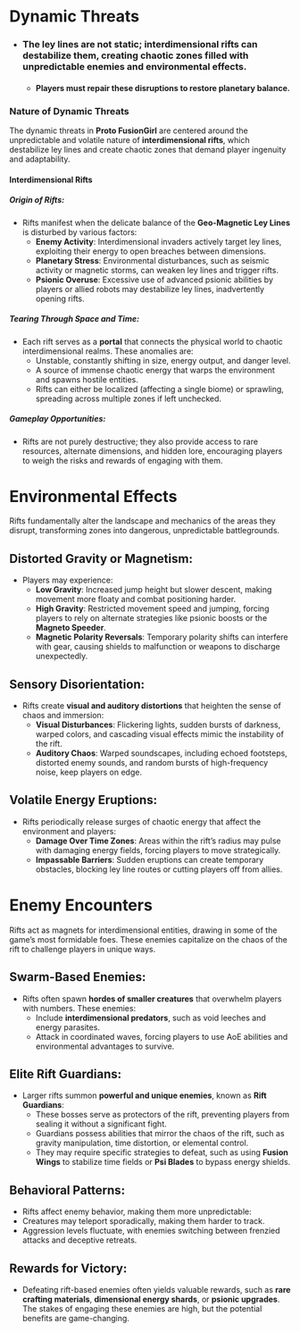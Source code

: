 # Dynamic Threats

* ### The ley lines are not static; interdimensional rifts can destabilize them, creating chaotic zones filled with unpredictable enemies and environmental effects. 

  * #### Players must repair these disruptions to restore planetary balance.

### Nature of Dynamic Threats

The dynamic threats in **Proto FusionGirl** are centered around the unpredictable and volatile nature of **interdimensional rifts**, which destabilize ley lines and create chaotic zones that demand player ingenuity and adaptability.

#### Interdimensional Rifts

##### **Origin of Rifts**:

* Rifts manifest when the delicate balance of the **Geo-Magnetic Ley Lines** is disturbed by various factors:  
  * **Enemy Activity**: Interdimensional invaders actively target ley lines, exploiting their energy to open breaches between dimensions.  
  * **Planetary Stress**: Environmental disturbances, such as seismic activity or magnetic storms, can weaken ley lines and trigger rifts.  
  * **Psionic Overuse**: Excessive use of advanced psionic abilities by players or allied robots may destabilize ley lines, inadvertently opening rifts.

##### **Tearing Through Space and Time**:

* Each rift serves as a **portal** that connects the physical world to chaotic interdimensional realms. These anomalies are:  
  * Unstable, constantly shifting in size, energy output, and danger level.  
  * A source of immense chaotic energy that warps the environment and spawns hostile entities.  
  * Rifts can either be localized (affecting a single biome) or sprawling, spreading across multiple zones if left unchecked.

##### **Gameplay Opportunities**:

* Rifts are not purely destructive; they also provide access to rare resources, alternate dimensions, and hidden lore, encouraging players to weigh the risks and rewards of engaging with them.

# Environmental Effects

Rifts fundamentally alter the landscape and mechanics of the areas they disrupt, transforming zones into dangerous, unpredictable battlegrounds.

## **Distorted Gravity or Magnetism**:

* Players may experience:  
  * **Low Gravity**: Increased jump height but slower descent, making movement more floaty and combat positioning harder.  
  * **High Gravity**: Restricted movement speed and jumping, forcing players to rely on alternate strategies like psionic boosts or the **Magneto Speeder**.  
  * **Magnetic Polarity Reversals**: Temporary polarity shifts can interfere with gear, causing shields to malfunction or weapons to discharge unexpectedly.

## **Sensory Disorientation**:

* Rifts create **visual and auditory distortions** that heighten the sense of chaos and immersion:  
  * **Visual Disturbances**: Flickering lights, sudden bursts of darkness, warped colors, and cascading visual effects mimic the instability of the rift.  
  * **Auditory Chaos**: Warped soundscapes, including echoed footsteps, distorted enemy sounds, and random bursts of high-frequency noise, keep players on edge.

## **Volatile Energy Eruptions**:

* Rifts periodically release surges of chaotic energy that affect the environment and players:  
  * **Damage Over Time Zones**: Areas within the rift’s radius may pulse with damaging energy fields, forcing players to move strategically.  
  * **Impassable Barriers**: Sudden eruptions can create temporary obstacles, blocking ley line routes or cutting players off from allies.

# Enemy Encounters

Rifts act as magnets for interdimensional entities, drawing in some of the game’s most formidable foes. These enemies capitalize on the chaos of the rift to challenge players in unique ways.

## **Swarm-Based Enemies**:

* Rifts often spawn **hordes of smaller creatures** that overwhelm players with numbers. These enemies:  
  * Include **interdimensional predators**, such as void leeches and energy parasites.  
  * Attack in coordinated waves, forcing players to use AoE abilities and environmental advantages to survive.

## **Elite Rift Guardians**:

* Larger rifts summon **powerful and unique enemies**, known as **Rift Guardians**:  
  * These bosses serve as protectors of the rift, preventing players from sealing it without a significant fight.  
  * Guardians possess abilities that mirror the chaos of the rift, such as gravity manipulation, time distortion, or elemental control.  
  * They may require specific strategies to defeat, such as using **Fusion Wings** to stabilize time fields or **Psi Blades** to bypass energy shields.

## **Behavioral Patterns**:

* Rifts affect enemy behavior, making them more unpredictable:  
* Creatures may teleport sporadically, making them harder to track.  
* Aggression levels fluctuate, with enemies switching between frenzied attacks and deceptive retreats.

## **Rewards for Victory**:

* Defeating rift-based enemies often yields valuable rewards, such as **rare crafting materials**, **dimensional energy shards**, or **psionic upgrades**. The stakes of engaging these enemies are high, but the potential benefits are game-changing.

###### 


